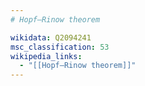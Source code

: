 ```yaml
---
# Hopf–Rinow theorem

wikidata: Q2094241
msc_classification: 53
wikipedia_links:
  - "[[Hopf–Rinow theorem]]"
---
```

